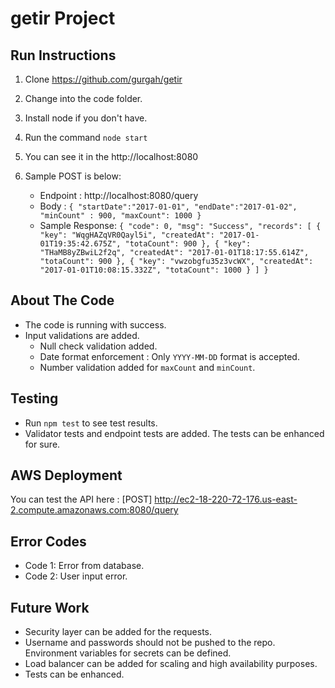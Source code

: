 # getir Project

## Run Instructions
1. Clone https://github.com/gurgah/getir
2. Change into the code folder.
3. Install node if you don't have.
4. Run the command `node start`
5. You can see it in the http://localhost:8080
6. Sample POST is below:

    * Endpoint : http://localhost:8080/query
    * Body : `{
                 "startDate":"2017-01-01",
                 "endDate":"2017-01-02",
                 "minCount" : 900,
                 "maxCount": 1000
              }`
     * Sample Response: 
     `{
                             "code": 0,
                             "msg": "Success",
                             "records": [
                                 {
                                     "key": "WqgHAZqVR0Qayl5i",
                                     "createdAt": "2017-01-01T19:35:42.675Z",
                                     "totaCount": 900
                                 },
                                 {
                                     "key": "THaMB8yZBwiL2f2q",
                                     "createdAt": "2017-01-01T18:17:55.614Z",
                                     "totaCount": 900
                                 },
                                 {
                                     "key": "vwzobgfu35z3vcWX",
                                     "createdAt": "2017-01-01T10:08:15.332Z",
                                     "totaCount": 1000
                                 }
                             ]
                         }`
    
## About The Code

* The code is running with success. 
* Input validations are added.
    * Null check validation added. 
    * Date format enforcement : Only `YYYY-MM-DD` format is accepted.
    * Number validation added for `maxCount` and `minCount`.
        
## Testing

* Run `npm test` to see test results.
* Validator tests and endpoint tests are added. The tests can be enhanced for sure. 

## AWS Deployment

You can test the API here : [POST] http://ec2-18-220-72-176.us-east-2.compute.amazonaws.com:8080/query

## Error Codes

* Code 1: Error from database.
* Code 2: User input error.

## Future Work

* Security layer can be added for the requests.
* Username and passwords should not be pushed to the repo. Environment variables for secrets can be defined.
* Load balancer can be added for scaling and high availability purposes.
* Tests can be enhanced.
